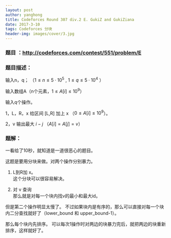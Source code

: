 ```yaml
---
layout: post
author: yanghong
title: Codeforces Round 307 div.2 E. GukiZ and GukiZiana
date: 2017-3-10
tags: Codeforces 分块
header-img: images/cover/3.jpg
---
```


### 题目 ：http://codeforces.com/contest/551/problem/E

### 题目描述：

输入n，q；
（$1 \le n \le 5 \cdot 10^5$  ,   $1 \le q \le 5 \cdot 10^4$  ）

输入数组A（n个元素，$1 \le A[i] \le 10^9​$）

输入q个操作。

1，L，R，x 给区间 [L,R] 加上 x （$0 \le A[i] \le 10^9$）。

2，v  输出最大 $i-j$ （$A[i]=A[j]=v$）

<!--more-->

### 题解：
一看给了10秒，就知道是一道很恶心的题目。

这题是要用分块来做。对两个操作分别暴力。

1. L到R加 x。<br>这个分块可以很容易解决。

2. 对 v 查询 <br> 那么就是对每一个块内找v的最小和最大id。

但是第二个操作明显太慢了。
不过如果块内是有序的，那么可以直接对每一个块内二分查找就好了（lower_bound 和 upper_bound-1）。

那么每个块内先排序。
可以每次1操作时对两边的块暴力完后，就把两边的块重新排序，这样就好了。

